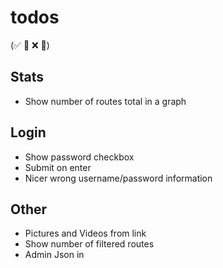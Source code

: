 
# todos
(✅ 🚧 ❌ 🧱)


## Stats

* Show number of routes total in a graph

## Login

* Show password checkbox
* Submit on enter
* Nicer wrong username/password information

## Other

* Pictures and Videos from link
* Show number of filtered routes
* Admin Json in
